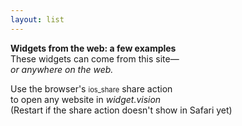 ```yaml
---
layout: list
---
```


<b> 
<!-- <span class="material-symbols-rounded">language</span><br> -->
Widgets from the web: a few examples</b>
<br>These widgets can come from this site—<br><i>or anywhere on the web.</i>

Use the browser's <span class="material-symbols-rounded" style="font-size:80%">ios_share</span> share action<br>to open any website in <i>widget.vision</i>
<br><span class="caption">(Restart if the share action doesn't show in Safari yet)</span>
